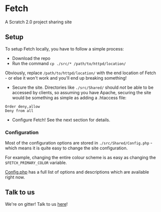 # Fetch #

A Scratch 2.0 project sharing site

## Setup ##

To setup Fetch locally, you have to follow a simple process:

* Download the repo
* Run the command `cp ./src/* /path/to/httpd/location/`

Obviously, replace `/path/to/httpd/location/` with the end location of Fetch - or else it won't work and you'll end up breaking something!

* Secure the site. Directories like `./src/Shared/` should *not* be able to be accessed by clients, so assuming you have Apache, securing the site would be something as simple as adding a .htaccess file:

```
Order deny,allow
Deny from all
```

* Configure Fetch! See the next section for details.

### Configuration ###

Most of the configuration options are stored in `./src/Shared/Config.php` - which means it is quite easy to change the site configuration.

For example, changing the entire colour scheme is as easy as changing the `$FETCH_PRIMARY_COLOR` variable.

[Config.php](https://github.com/DigiTechs/Fetch/blob/master/src/Shared/Config.php) has a full list of options and descriptions which are available right now.

## Talk to us ##

We're on gitter! Talk to us [here](https://gitter.im/DigiTechs/Fetch)!

